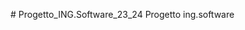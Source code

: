 <p align="center>
  <img src="" alt="Immagine non trovata"/>
</p>
# Progetto_ING.Software_23_24
Progetto ing.software

